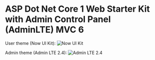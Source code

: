 # ASP Dot Net Core 1 Web Starter Kit with Admin Control Panel (AdminLTE) MVC 6

User theme (Now UI Kit):
![Now UI Kit](https://s3.amazonaws.com/creativetim_bucket/products/56/original/opt_nuk_thumbnail.jpg?1494946669 "Now UI Kit")

Admin theme (Admin LTE 2.4):
![Admin LTE 2.4](https://adminlte.io/img/AdminLTE2.1.png "Admin LTE 2.4")